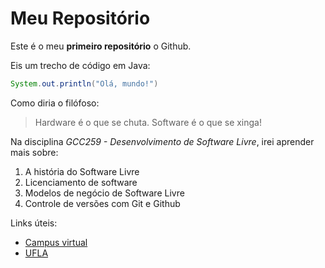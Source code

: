 # Meu Repositório

Este é o meu **primeiro repositório** o Github.

Eis um trecho de código em Java:

```java
System.out.println("Olá, mundo!")
```

Como diria o filófoso:

> Hardware é o que se chuta. Software é o que se xinga!

Na disciplina *GCC259 - Desenvolvimento de Software Livre*, irei aprender mais sobre:

1. A história do Software Livre
2. Licenciamento de software
3. Modelos de negócio de Software Livre
4. Controle de versões com Git e Github

Links úteis:

* [Campus virtual](https://campusvirtual.ufla.br)
* [UFLA](https://ufla.br "Universidade Federal de Lavras")


